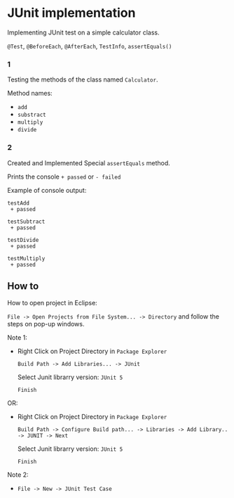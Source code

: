 # JUnit implementation

Implementing JUnit test on a simple calculator class.

`@Test`, `@BeforeEach`, `@AfterEach`, `TestInfo`, `assertEquals()`



### 1

Testing the methods of the class named `Calculator`.

Method names:

- `add`
- `substract`
- `multiply`
- `divide`


### 2

Created and Implemented Special `assertEquals` method. 

Prints the console ` + passed ` or ` - failed `

Example of console output:

```
testAdd
 + passed

testSubtract
 + passed

testDivide
 + passed

testMultiply
 + passed 
```


## How to

How to open project in Eclipse:

   `File -> Open Projects from File System... -> Directory` and follow the steps on pop-up windows.
   
Note 1:

   * Right Click on Project Directory in `Package Explorer`

      `Build Path -> Add Libraries... -> JUnit`

      Select Junit librarry version: `JUnit 5`

      `Finish`

OR: 

   * Right Click on Project Directory in `Package Explorer`

      `Build Path -> Configure Build path... -> Libraries -> Add Library.. -> JUNIT -> Next`

      Select Junit librarry version: `JUnit 5`

      `Finish`
   
   
 Note 2:

   * `File -> New -> JUnit Test Case`
